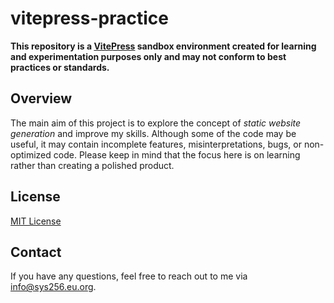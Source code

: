 # vitepress-practice

**This repository is a [VitePress](https://vitepress.dev) sandbox environment created for learning and experimentation purposes only and may not conform to best practices or standards.**

## Overview

The main aim of this project is to explore the concept of _static website generation_ and improve my skills. Although some of the code may be useful, it may contain incomplete features, misinterpretations, bugs, or non-optimized code. Please keep in mind that the focus here is on learning rather than creating a polished product.

## License

[MIT License](https://github.com/sys256/vitepress-practice?tab=MIT-1-ov-file)

## Contact

If you have any questions, feel free to reach out to me via [info@sys256.eu.org](mailto:info@sys256.eu.org).
